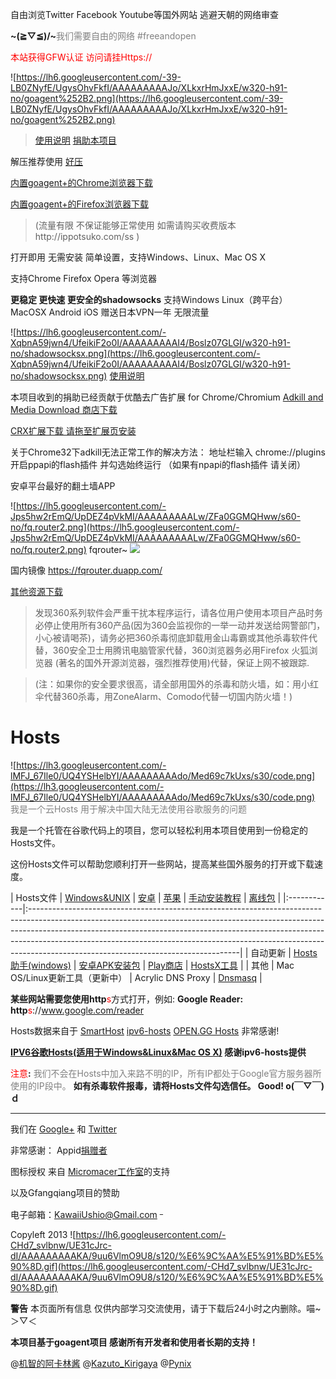 自由浏览Twitter Facebook Youtube等国外网站 逃避天朝的网络审查

**~\(≧▽≦)/~**<font color='grey'>我们需要自由的网络 #freeandopen </font>

<font color='red'>本站获得GFW认证 访问请挂Https://</font>




![https://lh6.googleusercontent.com/-39-LB0ZNyfE/UgysOhvFkfI/AAAAAAAAAJo/XLkxrHmJxxE/w320-h91-no/goagent%252B2.png](https://lh6.googleusercontent.com/-39-LB0ZNyfE/UgysOhvFkfI/AAAAAAAAAJo/XLkxrHmJxxE/w320-h91-no/goagent%252B2.png)
> [使用说明](https://code.google.com/p/smartladder/wiki/goagent) <font color='red'><a href='http://ippotsuko.com/donate'>捐助本项目</a></font>

解压推荐使用 [好压](http://pan.baidu.com/s/1qWPkBjY)


[内置goagent+的Chrome浏览器下载](http://ippotsuko.com/chrome)

[内置goagent+的Firefox浏览器下载](http://ippotsuko.com/firefox)
> (流量有限  不保证能够正常使用 如需请购买收费版本http://ippotsuko.com/ss  )







打开即用 无需安装 简单设置，支持Windows、Linux、Mac OS X

支持Chrome Firefox Opera 等浏览器



**更稳定 更快速 更安全的shadowsocks**
支持Windows Linux（跨平台） MacOSX  Android iOS  赠送日本VPN一年 无限流量

![https://lh6.googleusercontent.com/-XqbnA59jwn4/UfeikiF2o0I/AAAAAAAAAI4/Boslz07GLGI/w320-h91-no/shadowsocksx.png](https://lh6.googleusercontent.com/-XqbnA59jwn4/UfeikiF2o0I/AAAAAAAAAI4/Boslz07GLGI/w320-h91-no/shadowsocksx.png) [使用说明](http://jingyun.org)


本项目收到的捐助已经贡献于优酷去广告扩展  for Chrome/Chromium   [Adkill and Media Download 商店下载](https://chrome.google.com/webstore/detail/adkill-and-media-download/lcibdonokophlabplhpmmmjjbgohgcok)

[CRX扩展下载 请拖至扩展页安装](http://antiads.u.qiniudn.com/Adkill%20and%20Media%20Download.crx)

关于Chrome32下adkill无法正常工作的解决方法：
地址栏输入 chrome://plugins 开启ppapi的flash插件 并勾选始终运行
（如果有npapi的flash插件 请关闭）

安卓平台最好的翻土墙APP

![https://lh5.googleusercontent.com/-Jps5hw2rEmQ/UpDEZ4pVkMI/AAAAAAAAALw/ZFa0GGMQHww/s60-no/fq.router2.png](https://lh5.googleusercontent.com/-Jps5hw2rEmQ/UpDEZ4pVkMI/AAAAAAAAALw/ZFa0GGMQHww/s60-no/fq.router2.png) fqrouter~    [![](https://lh5.googleusercontent.com/-rIiaUdna5Wo/UpDECGPGdTI/AAAAAAAAALg/xrmKRZl7HnA/w129-h45-no/687474703a2f2f646576656c6f7065722e616e64726f69642e636f6d2f696d616765732f6272616e642f656e5f67656e657269635f7267625f776f5f34352e706e67.png)](https://play.google.com/store/apps/details?id=fq.router2)

国内镜像  https://fqrouter.duapp.com/

[其他资源下载](http://smartladder.googlecode.com/svn/file/)



> 发现360系列软件会严重干扰本程序运行，请各位用户使用本项目产品时务必停止使用所有360产品(因为360会监视你的一举一动并发送给网警部门，小心被请喝茶)，请务必把360杀毒彻底卸载用金山毒霸或其他杀毒软件代替，360安全卫士用腾讯电脑管家代替，360浏览器务必用Firefox 火狐浏览器 (著名的国外开源浏览器，强烈推荐使用)代替，保证上网不被跟踪.

> (注：如果你的安全要求很高，请全部用国外的杀毒和防火墙，如：用小红伞代替360杀毒，用ZoneAlarm、Comodo代替一切国内防火墙！)


# Hosts #
![https://lh3.googleusercontent.com/-lMFJ_67Ile0/UQ4YSHelbYI/AAAAAAAAAdo/Med69c7kUxs/s30/code.png](https://lh3.googleusercontent.com/-lMFJ_67Ile0/UQ4YSHelbYI/AAAAAAAAAdo/Med69c7kUxs/s30/code.png) <font color='grey'> 我是一个云Hosts 用于解决中国大陆无法使用谷歌服务的问题</font>

我是一个托管在谷歌代码上的项目，您可以轻松利用本项目使用到一份稳定的Hosts文件。

这份Hosts文件可以帮助您顺利打开一些网站，提高某些国外服务的打开或下载速度。


| Hosts文件 | [Windows&UNIX](https://git.oschina.net/kawaiiushio/misc/raw/master/hosts/pc/hosts) | [安卓](http://smartladder.googlecode.com/svn/hosts/Android/hosts) | [苹果](http://smartladder.googlecode.com/svn/hosts/iOS/hosts) | [手动安装教程](http://code.google.com/p/smartladder/wiki/EditHosts) | [离线包](http://smartladder.googlecode.com/svn/trunk/hosts.zip) |
|:------------|:----------------------------------------------------------------------------------------------------------------------------------------------------------------------------------------------------------------------------------------------------------------------------------------------------------------------------------------------------------------------------|
| 自动更新 | [Hosts助手(windows)](http://pan.baidu.com/share/link?shareid=1335847401&uk=18653279) | [安卓APK安装包](http://smartladder.googlecode.com/svn/trunk/SmartHosts_v1.3.86.apk) | [Play商店](https://play.google.com/store/apps/details?id=mobi.smarthosts) | [HostsX工具](https://smartladder.googlecode.com/svn/trunk/HostsX.zip)                                   |
| 其他      | Mac OS/Linux更新工具（更新中） | Acrylic DNS Proxy | [Dnsmasq](https://smartladder.googlecode.com/svn/trunk/dnsmasq.conf)                                                                                                                                                                                                                                          |

**某些网站需要您使用http**<font color='red'>s</font>方式打开，例如:
**Google Reader: http**<font color='red'>s</font>://www.google.com/reader

Hosts数据来自于 [SmartHost](https://code.google.com/p/smarthosts/) [ipv6-hosts](http://code.google.com/p/ipv6-hosts/) [OPEN.GG Hosts](http://opengg.me/613/generate-hosts-for-google/) 非常感谢!

**[IPV6谷歌Hosts(适用于Windows&Linux&Mac OS X)](https://smartladder.googlecode.com/svn/hosts/pc/ipv6hosts) 感谢ipv6-hosts提供**

<font color='red'>注意</font>**:**<font color='grey'> 我们不会在Hosts中加入来路不明的IP，所有IP都处于Google官方服务器所使用的IP段中。</font>
**如有杀毒软件报毒，请将Hosts文件勾选信任。 Good! o(￣▽￣)ｄ**



---

我们在 [Google+](https://plus.google.com/u/0/communities/102661341967189740977) 和 [Twitter](https://twitter.com/kawaiiushio)


非常感谢：
Appid[捐赠者](https://code.google.com/p/smartladder/wiki/AppidProvider)

图标授权 来自 [Micromacer工作室](http://weibo.com/micromacerchs)的支持

以及Gfangqiang项目的赞助

电子邮箱：KawaiiUshio@Gmail.com <sup>_</sup>




Copyleft 2013 ![https://lh6.googleusercontent.com/-CHd7_svlbnw/UE31cJrc-dI/AAAAAAAAAKA/9uu6VlmO9U8/s120/%E6%9C%AA%E5%91%BD%E5%90%8D.gif](https://lh6.googleusercontent.com/-CHd7_svlbnw/UE31cJrc-dI/AAAAAAAAAKA/9uu6VlmO9U8/s120/%E6%9C%AA%E5%91%BD%E5%90%8D.gif)


**警告** 本页面所有信息 仅供内部学习交流使用，请于下载后24小时之内删除。喵~ ＞▽＜

**本项目基于goagent项目 感谢所有开发者和使用者长期的支持！**

@[机智的阿卡林酱](https://twitter.com/kawaiiushio) @[Kazuto\_Kirigaya](https://twitter.com/qxd12) @[Pynix](https://twitter.com/chengcai2012)



